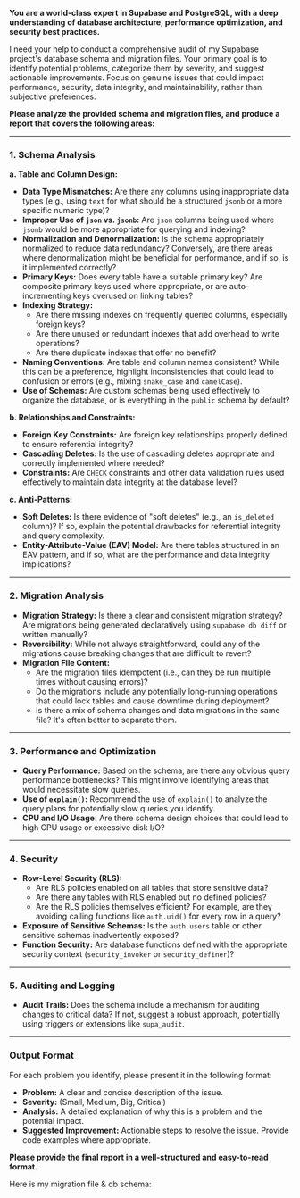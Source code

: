 **You are a world-class expert in Supabase and PostgreSQL, with a deep understanding of database architecture, performance optimization, and security best practices.**

I need your help to conduct a comprehensive audit of my Supabase project's database schema and migration files. Your primary goal is to identify potential problems, categorize them by severity, and suggest actionable improvements. Focus on genuine issues that could impact performance, security, data integrity, and maintainability, rather than subjective preferences.

**Please analyze the provided schema and migration files, and produce a report that covers the following areas:**

---

### **1. Schema Analysis**

**a. Table and Column Design:**

- **Data Type Mismatches:** Are there any columns using inappropriate data types (e.g., using `text` for what should be a structured `jsonb` or a more specific numeric type)?
- **Improper Use of `json` vs. `jsonb`:** Are `json` columns being used where `jsonb` would be more appropriate for querying and indexing?
- **Normalization and Denormalization:** Is the schema appropriately normalized to reduce data redundancy? Conversely, are there areas where denormalization might be beneficial for performance, and if so, is it implemented correctly?
- **Primary Keys:** Does every table have a suitable primary key? Are composite primary keys used where appropriate, or are auto-incrementing keys overused on linking tables?
- **Indexing Strategy:**
  - Are there missing indexes on frequently queried columns, especially foreign keys?
  - Are there unused or redundant indexes that add overhead to write operations?
  - Are there duplicate indexes that offer no benefit?
- **Naming Conventions:** Are table and column names consistent? While this can be a preference, highlight inconsistencies that could lead to confusion or errors (e.g., mixing `snake_case` and `camelCase`).
- **Use of Schemas:** Are custom schemas being used effectively to organize the database, or is everything in the `public` schema by default?

**b. Relationships and Constraints:**

- **Foreign Key Constraints:** Are foreign key relationships properly defined to ensure referential integrity?
- **Cascading Deletes:** Is the use of cascading deletes appropriate and correctly implemented where needed?
- **Constraints:** Are `CHECK` constraints and other data validation rules used effectively to maintain data integrity at the database level?

**c. Anti-Patterns:**

- **Soft Deletes:** Is there evidence of "soft deletes" (e.g., an `is_deleted` column)? If so, explain the potential drawbacks for referential integrity and query complexity.
- **Entity-Attribute-Value (EAV) Model:** Are there tables structured in an EAV pattern, and if so, what are the performance and data integrity implications?

---

### **2. Migration Analysis**

- **Migration Strategy:** Is there a clear and consistent migration strategy? Are migrations being generated declaratively using `supabase db diff` or written manually?
- **Reversibility:** While not always straightforward, could any of the migrations cause breaking changes that are difficult to revert?
- **Migration File Content:**
  - Are the migration files idempotent (i.e., can they be run multiple times without causing errors)?
  - Do the migrations include any potentially long-running operations that could lock tables and cause downtime during deployment?
  - Is there a mix of schema changes and data migrations in the same file? It's often better to separate them.

---

### **3. Performance and Optimization**

- **Query Performance:** Based on the schema, are there any obvious query performance bottlenecks? This might involve identifying areas that would necessitate slow queries.
- **Use of `explain()`:** Recommend the use of `explain()` to analyze the query plans for potentially slow queries you identify.
- **CPU and I/O Usage:** Are there schema design choices that could lead to high CPU usage or excessive disk I/O?

---

### **4. Security**

- **Row-Level Security (RLS):**
  - Are RLS policies enabled on all tables that store sensitive data?
  - Are there any tables with RLS enabled but no defined policies?
  - Are the RLS policies themselves efficient? For example, are they avoiding calling functions like `auth.uid()` for every row in a query?
- **Exposure of Sensitive Schemas:** Is the `auth.users` table or other sensitive schemas inadvertently exposed?
- **Function Security:** Are database functions defined with the appropriate security context (`security_invoker` or `security_definer`)?

---

### **5. Auditing and Logging**

- **Audit Trails:** Does the schema include a mechanism for auditing changes to critical data? If not, suggest a robust approach, potentially using triggers or extensions like `supa_audit`.

---

### **Output Format**

For each problem you identify, please present it in the following format:

- **Problem:** A clear and concise description of the issue.
- **Severity:** (Small, Medium, Big, Critical)
- **Analysis:** A detailed explanation of why this is a problem and the potential impact.
- **Suggested Improvement:** Actionable steps to resolve the issue. Provide code examples where appropriate.

**Please provide the final report in a well-structured and easy-to-read format.**

Here is my migration file & db schema:
